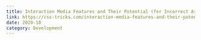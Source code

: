 ```yaml
---
title: Interaction Media Features and Their Potential (for Incorrect Assumptions)
link: https://css-tricks.com/interaction-media-features-and-their-potential-for-incorrect-assumptions/
date: 2020-10
category: Development
---
```

